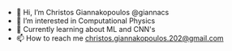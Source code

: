 - 👋 Hi, I’m Christos Giannakopoulos  @giannacs
- 👀 I’m interested in Computational Physics
- 🌱 Currently learning about ML and CNN's
- 📫 How to reach me christos.giannakopoulos.202@gmail.com
